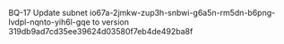 BQ-17 Update subnet io67a-2jmkw-zup3h-snbwi-g6a5n-rm5dn-b6png-lvdpl-nqnto-yih6l-gqe to version 319db9ad7cd35ee39624d03580f7eb4de492ba8f
